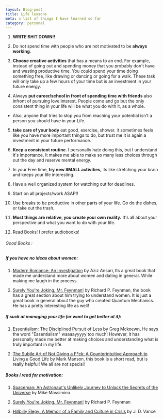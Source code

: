 ```yaml
---
layout: Blog-post
title: Life lessons
meta: a list of things I have learned so far
category: personal
---
```


1. **WRITE SHIT DOWN!!**

2. Do not spend time with people who are not motivated to be **always working**.

3. **Choose creative activities** that has a means to an end. For example, instead of going out and spending money that you probably don't have and wasting productive time. You could spend your time doing something free, like drawing or dancing or going for a walk. These task will only take up a few hours of your time but is an investment in your future energy.

4. Always **put career/school in front of spending time with friends** also infront of pursuing love interest. People come and go but the only consistent thing in your life will be what you do with it, as a whole.
  * Also, anyone that tries to stop you from reaching your potential isn't a person you should have in your Life.

5. **take care of your body** eat good, exercise, shower. It sometimes feels like you have more important things to do, but trust me it is again a investment in your future performance.

6. **Keep a consistent routine.** I personally hate doing this, but I understand it's importance. It makes me able to make so many less choices through out the day and reserve mental energy.       

7. In your Free time, **try new SMALL activities**, its like stretching your brain and keeps your life interesting.

8. Have a well organized system for watching out for deadlines.

9. Start on all projects/work ASAP!!

10. Use breaks to be productive in other parts of your life.  Go do the dishes, or take out the trash.

11. **Most things are relative, you create your own reality.** It's  all about your perspective and what you want to do with your life.

12. Read Books! I prefer audiobooks!

###### Good Books :

##### If you have no ideas about women:

1. [Modern Romance: An Investigation](http://www.audible.com/pd/Nonfiction/Modern-Romance-Audiobook/B00UKEQK82) by Aziz Ansari, Its a great book that made me understand more about women and dating in general. While making me laugh in the process.

2. [Surely You're Joking, Mr. Feynman!](http://www.audible.com/pd/Bios-Memoirs/Surely-Youre-Joking-Mr-Feynman-Audiobook/B002V5D7IE) by Richard P. Feynman, the book has a great section about him trying to understand women. It is just a great book in general about the guy who created Quantum Mechanics. He has a pretty interesting life as well!    

##### If suck at managing your life (or want to get better at it):

1. [Essentialism: The Disciplined Pursuit of Less](http://www.audible.com/pd/Self-Development/Essentialism-Audiobook/B00IWZ6XGA) by Greg Mckoewn, He says the word "Essentialism" waaaayyyyy too much! However, it has personally made me better at making choices and understanding what is truly important in my life.

2. [The Subtle Art of Not Giving a F*ck: A Counterintuitive Approach to Living a Good Life](http://www.audible.com/pd/Self-Development/The-Subtle-Art-of-Not-Giving-a-F-ck-Audiobook/B01I28NFEE) by Mark Manson, this book is a short read, but is really helpful! We all are not special!

##### Books I read for motivation:
 
1. [Spaceman: An Astronaut's Unlikely Journey to Unlock the Secrets of the Universe](http://www.audible.com/pd/Bios-Memoirs/Spaceman-Audiobook/B01LZJWYUP) by Mike Massimino

2. [Surely You're Joking, Mr. Feynman!](http://www.audible.com/pd/Bios-Memoirs/Surely-Youre-Joking-Mr-Feynman-Audiobook/B002V5D7IE) by Richard P. Feynman

3. [Hillbilly Elegy: A Memoir of a Family and Culture in Crisis](http://www.audible.com/pd/Nonfiction/Hillbilly-Elegy-Audiobook/B01EM4ZO14) by J. D. Vance
